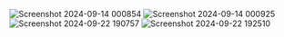 ![Screenshot 2024-09-14 000854](https://github.com/user-attachments/assets/4d5ec3d7-7536-4163-89f8-0ad91d9a16eb)
![Screenshot 2024-09-14 000925](https://github.com/user-attachments/assets/504cac72-4a01-40e4-8fad-8a0077a9cf45)
![Screenshot 2024-09-22 190757](https://github.com/user-attachments/assets/a4449d61-e4b7-478a-8cb4-2d500e021ece)
![Screenshot 2024-09-22 192510](https://github.com/user-attachments/assets/7a28cc4c-0c83-4090-8731-bda8a992792b)
